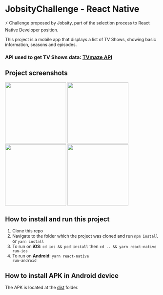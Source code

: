# JobsityChallenge - React Native
⚡️ Challenge proposed by Jobsity, part of the selection process to React Native Developer position.

This project is a mobile app that displays a list of TV Shows, showing basic information, seasons and episodes.
### API used to get TV Shows data: <a href="https://www.tvmaze.com/api">TVmaze API</a>


## Project screenshots
<div style={{flex-direction: "row"}}>
 <img src="https://user-images.githubusercontent.com/33634787/192103382-53779c37-a057-491d-8e11-cdd63815d831.png" width="200" />
 <img src="https://user-images.githubusercontent.com/33634787/192103432-17a5fa68-dc63-4437-980c-207cdeeab46c.png" width="200" />
 <img src="https://user-images.githubusercontent.com/33634787/192103448-848f7bfb-aa03-4547-8c2c-e13e4d628577.png" width="200" />
 <img src="https://user-images.githubusercontent.com/33634787/192103456-c720a3fc-433c-478f-86b4-9a3c46e4bbb5.png" width="200" />
</div>

## How to install and run this project
 1. Clone this repo
 2. Navigate to the folder which the project was cloned and run <code>npm install</code> or <code>yarn install</code>
 3. To run on <b>iOS</b>: <code>cd ios && pod install</code> then <code>cd .. && yarn react-native run-ios</code>
 4. To run on <b>Android</b>: <code>yarn react-native run-android</code>
 
 ## How to install APK in Android device
 The APK is located at the <a href="https://github.com/nickschinestzki/JobsityChallenge/tree/master/dist">dist</a> folder.

